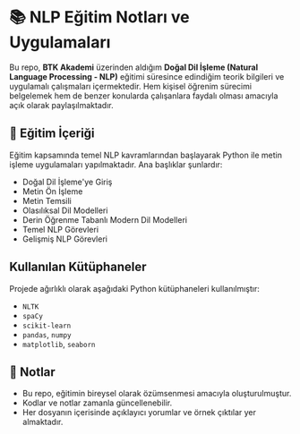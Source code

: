 # 📚 NLP Eğitim Notları ve Uygulamaları

Bu repo, **BTK Akademi** üzerinden aldığım **Doğal Dil İşleme (Natural Language Processing - NLP)** eğitimi süresince edindiğim teorik bilgileri ve uygulamalı çalışmaları içermektedir. Hem kişisel öğrenim sürecimi belgelemek hem de benzer konularda çalışanlara faydalı olması amacıyla açık olarak paylaşılmaktadır.

## 🎯 Eğitim İçeriği

Eğitim kapsamında temel NLP kavramlarından başlayarak Python ile metin işleme uygulamaları yapılmaktadır. Ana başlıklar şunlardır:

- Doğal Dil İşleme'ye Giriş
- Metin Ön İşleme
- Metin Temsili
- Olasılıksal Dil Modelleri
- Derin Öğrenme Tabanlı Modern Dil Modelleri
- Temel NLP Görevleri
- Gelişmiş NLP Görevleri

## Kullanılan Kütüphaneler

Projede ağırlıklı olarak aşağıdaki Python kütüphaneleri kullanılmıştır:

- `NLTK`
- `spaCy`
- `scikit-learn`
- `pandas`, `numpy`
- `matplotlib`, `seaborn`

## 📌 Notlar

- Bu repo, eğitimin bireysel olarak özümsenmesi amacıyla oluşturulmuştur.
- Kodlar ve notlar zamanla güncellenebilir.
- Her dosyanın içerisinde açıklayıcı yorumlar ve örnek çıktılar yer almaktadır.


